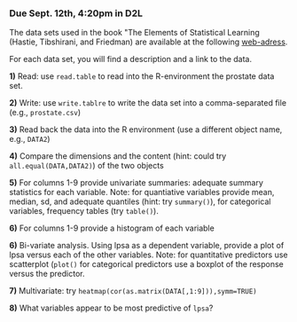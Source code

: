 ### Due Sept. 12th, 4:20pm in D2L


The data sets used in the book "The Elements of Statistical Learning (Hastie, Tibshirani, and Friedman) are available at the following [web-adress](https://web.stanford.edu/~hastie/ElemStatLearn/data.html).

For each data set, you will find a description and a link to the data.


**1)** Read: use `read.table` to read into the R-environment the prostate data set.

**2)** Write: use `write.tablre` to write the data set into a comma-separated file (e.g., `prostate.csv`) 

**3)** Read back the data into the R environment (use a different object name, e.g., `DATA2`)

**4)** Compare the dimensions and the content (hint: could try `all.equal(DATA,DATA2)`) of the two objects

**5)** For columns 1-9 provide univariate summaries: adequate summary statistics for each variable. Note: for quantiative variables provide mean, median, sd, and adequate quantiles (hint: try `summary()`), for 
categorical variables, frequency tables (try `table()`).

**6)** For columns 1-9 provide a histogram of each variable

**6)** Bi-variate analysis. Using lpsa as a dependent variable, provide a plot of lpsa versus each of the other variables. Note: for quantitative predictors use scatterplot (`plot()` for categorical predictors use a boxplot of the response versus the predictor.

**7)** Multivariate: try `heatmap(cor(as.matrix(DATA[,1:9])),symm=TRUE)`

**8)** What variables appear to be most predictive of `lpsa`?

